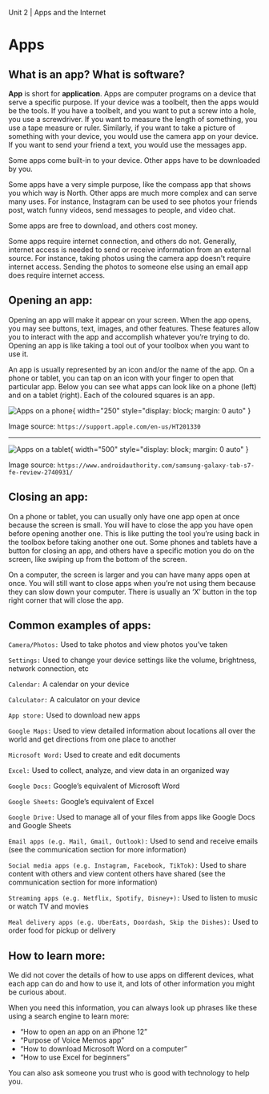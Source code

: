 Unit 2 | Apps and the Internet

# Apps

## What is an app? What is software?

**App** is short for **application**. Apps are computer programs on a device that serve a specific purpose. If your device was a toolbelt, then the apps would be the tools. If you have a toolbelt, and you want to put a screw into a hole, you use a screwdriver. If you want to measure the length of something, you use a tape measure or ruler. Similarly, if you want to take a picture of something with your device, you would use the camera app on your device. If you want to send your friend a text, you would use the messages app.

Some apps come built-in to your device. Other apps have to be downloaded by you.

Some apps have a very simple purpose, like the compass app that shows you which way is North. Other apps are much more complex and can serve many uses. For instance, Instagram can be used to see photos your friends post, watch funny videos, send messages to people, and video chat.

Some apps are free to download, and others cost money.

Some apps require internet connection, and others do not. Generally, internet access is needed to send or receive information from an external source. For instance, taking photos using the camera app doesn't require internet access. Sending the photos to someone else using an email app does require internet access.

## Opening an app:

Opening an app will make it appear on your screen. When the app opens, you may see buttons, text, images, and other features. These features allow you to interact with the app and accomplish whatever you’re trying to do. Opening an app is like taking a tool out of your toolbox when you want to use it.

An app is usually represented by an icon and/or the name of the app. On a phone or tablet, you can tap on an icon with your finger to open that particular app. Below you can see what apps can look like on a phone (left) and on a tablet (right). Each of the coloured squares is an app.

![Apps on a phone](/course/2-apps-and-internet/phone-apps.png){ width="250" style="display: block; margin: 0 auto" }

Image source: `https://support.apple.com/en-us/HT201330`

---

![Apps on a tablet](/course/2-apps-and-internet/tablet-apps.png){ width="500" style="display: block; margin: 0 auto" }

Image source: `https://www.androidauthority.com/samsung-galaxy-tab-s7-fe-review-2740931/`

## Closing an app:

On a phone or tablet, you can usually only have one app open at once because the screen is small. You will have to close the app you have open before opening another one. This is like putting the tool you’re using back in the toolbox before taking another one out. Some phones and tablets have a button for closing an app, and others have a specific motion you do on the screen, like swiping up from the bottom of the screen.

On a computer, the screen is larger and you can have many apps open at once. You will still want to close apps when you’re not using them because they can slow down your computer. There is usually an ‘X’ button in the top right corner that will close the app.

## Common examples of apps:

`Camera/Photos:` Used to take photos and view photos you’ve taken

`Settings:` Used to change your device settings like the volume, brightness, network connection, etc

`Calendar:` A calendar on your device

`Calculator:` A calculator on your device

`App store:` Used to download new apps

`Google Maps:` Used to view detailed information about locations all over the world and get directions from one place to another

`Microsoft Word:` Used to create and edit documents

`Excel:` Used to collect, analyze, and view data in an organized way

`Google Docs:` Google’s equivalent of Microsoft Word

`Google Sheets:` Google’s equivalent of Excel

`Google Drive:` Used to manage all of your files from apps like Google Docs and Google Sheets

`Email apps (e.g. Mail, Gmail, Outlook):` Used to send and receive emails (see the communication section for more information)

`Social media apps (e.g. Instagram, Facebook, TikTok):` Used to share content with others and view content others have shared (see the communication section for more information)

`Streaming apps (e.g. Netflix, Spotify, Disney+):` Used to listen to music or watch TV and movies

`Meal delivery apps (e.g. UberEats, Doordash, Skip the Dishes):` Used to order food for pickup or delivery

## How to learn more:

We did not cover the details of how to use apps on different devices, what each app can do and how to use it, and lots of other information you might be curious about.

When you need this information, you can always look up phrases like these using a search engine to learn more:

- “How to open an app on an iPhone 12”
- “Purpose of Voice Memos app”
- “How to download Microsoft Word on a computer”
- “How to use Excel for beginners”

You can also ask someone you trust who is good with technology to help you.
